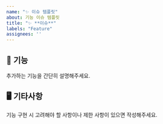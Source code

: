 ```yaml
---
name: "✨ 이슈 템플릿"
about: 기능 이슈 템플릿
title: "✨ **이슈**"
labels: "Feature"
assignees: '' 
---
```

## 📝 **기능**
추가하는 기능을 간단히 설명해주세요.

## 🖥️ **기타사항**
기능 구현 시 고려해야 할 사항이나 제한 사항이 있으면 작성해주세요.

